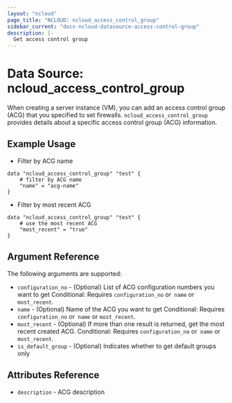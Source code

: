 ```yaml
---
layout: "ncloud"
page_title: "NCLOUD: ncloud_access_control_group"
sidebar_current: "docs-ncloud-datasource-access-control-group"
description: |-
  Get access control group
---
```


# Data Source: ncloud_access_control_group

When creating a server instance (VM), you can add an access control group (ACG) that you specified to set firewalls. `ncloud_access_control_group` provides details about a specific access control group (ACG) information.


## Example Usage

* Filter by ACG name

```hcl
data "ncloud_access_control_group" "test" {
    # filter by ACG name
	"name" = "acg-name"
}
```

* Filter by most recent ACG

```hcl
data "ncloud_access_control_group" "test" {
    # use the most recent ACG
	"most_recent" = "true"
}
```


## Argument Reference

The following arguments are supported:

* `configuration_no` - (Optional) List of ACG configuration numbers you want to get
    Conditional: Requires `configuration_no` or` name` or `most_recent`.
* `name` - (Optional) Name of the ACG you want to get
    Conditional: Requires `configuration_no` or` name` or `most_recent`.
* `most_recent` - (Optional) If more than one result is returned, get the most recent created ACG.
    Conditional: Requires `configuration_no` or` name` or `most_recent`.
* `is_default_group` - (Optional) Indicates whether to get default groups only

## Attributes Reference

* `description` - ACG description
